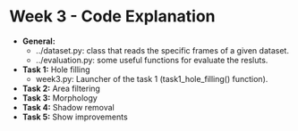 # Week 3 - Code Explanation
- **General:**
  - ../dataset.py: class that reads the specific frames of a given dataset.
  - ../evaluation.py: some useful functions for evaluate the resluts.
- **Task 1:** Hole filling
  - week3.py: Launcher of the task 1 (task1_hole_filling() function).
- **Task 2:** Area filtering
- **Task 3:** Morphology
- **Task 4:** Shadow removal
- **Task 5:** Show improvements
